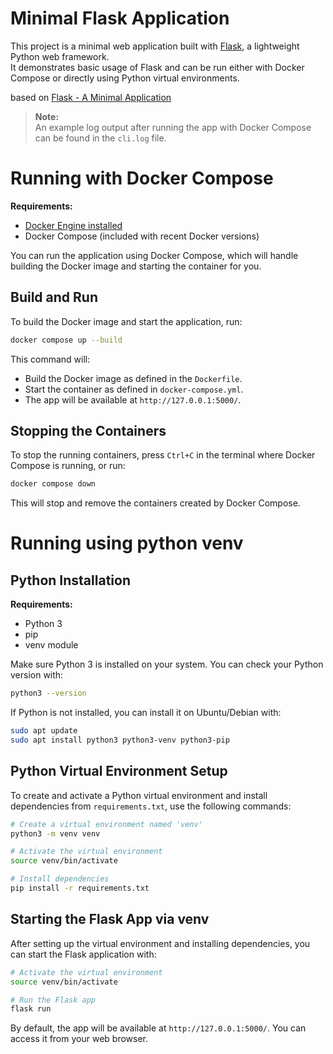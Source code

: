 # Minimal Flask Application

This project is a minimal web application built with [Flask](https://flask.palletsprojects.com/), a lightweight Python web framework.  
It demonstrates basic usage of Flask and can be run either with Docker Compose or directly using Python virtual environments.

based on [Flask - A Minimal Application](https://flask.palletsprojects.com/en/stable/quickstart/#a-minimal-application)

> **Note:**  
> An example log output after running the app with Docker Compose can be found in the `cli.log` file.

# Running with Docker Compose

**Requirements:**  
- [Docker Engine installed](https://docs.docker.com/engine/install/)
- Docker Compose (included with recent Docker versions)

You can run the application using Docker Compose, which will handle building the Docker image and starting the container for you.

## Build and Run

To build the Docker image and start the application, run:

```bash
docker compose up --build
```

This command will:
- Build the Docker image as defined in the `Dockerfile`.
- Start the container as defined in `docker-compose.yml`.
- The app will be available at `http://127.0.0.1:5000/`.

## Stopping the Containers

To stop the running containers, press `Ctrl+C` in the terminal where Docker Compose is running, or run:

```bash
docker compose down
```

This will stop and remove the containers created by Docker Compose.

# Running using python venv

## Python Installation

**Requirements:**  
- Python 3  
- pip  
- venv module

Make sure Python 3 is installed on your system. You can check your Python version with:

```bash
python3 --version
```

If Python is not installed, you can install it on Ubuntu/Debian with:

```bash
sudo apt update
sudo apt install python3 python3-venv python3-pip
```

## Python Virtual Environment Setup

To create and activate a Python virtual environment and install dependencies from `requirements.txt`, use the following commands:

```bash
# Create a virtual environment named 'venv'
python3 -m venv venv

# Activate the virtual environment
source venv/bin/activate

# Install dependencies
pip install -r requirements.txt
```

## Starting the Flask App via venv

After setting up the virtual environment and installing dependencies, you can start the Flask application with:

```bash
# Activate the virtual environment
source venv/bin/activate

# Run the Flask app
flask run
```

By default, the app will be available at `http://127.0.0.1:5000/`. You can access it from your web browser.
